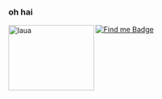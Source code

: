 ### oh hai 

  <img align="left" alt="laua" height="130" width="170" src="https://64.media.tumblr.com/67ab70e1179ef0f550adab4135e905be/8b82c290c32c68d7-02/s500x750/cdfccb8fb3056b824c49b55ed712bbc89bd5250e.gifv">
  
   
  
  [![Find me Badge](https://img.shields.io/badge/-find%20me%20elsewhere!-blueviolet)](https://linktr.ee/ff0rever)
  


  
